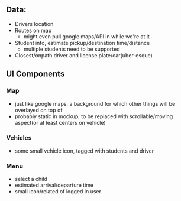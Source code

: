 ## Data:
- Drivers location
- Routes on map
  - might even pull google maps/API in while we're at it
- Student info, estimate pickup/destination time/distance
  - multiple students need to be supported
- Closest/onpath driver and license plate/car(uber-esque)

## UI Components
### Map
- just like google maps, a background for which other things will be overlayed on top of
- probably static in mockup, to be replaced with scrollable/moving aspect(or at least centers on vehicle)

### Vehicles
- some small vehicle icon, tagged with students and driver

### Menu
- select a child
- estimated arrival/departure time 
- small icon/related of logged in user

